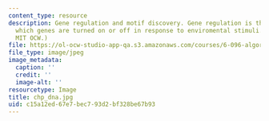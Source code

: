 ```yaml
---
content_type: resource
description: Gene regulation and motif discovery. Gene regulation is the process by
  which genes are turned on or off in response to enviromental stimuli. (Figure by
  MIT OCW.)
file: https://ol-ocw-studio-app-qa.s3.amazonaws.com/courses/6-096-algorithms-for-computational-biology-spring-2005/c15a12ed67e7bec793d2bf328be67b93_chp_dna.jpg
file_type: image/jpeg
image_metadata:
  caption: ''
  credit: ''
  image-alt: ''
resourcetype: Image
title: chp_dna.jpg
uid: c15a12ed-67e7-bec7-93d2-bf328be67b93
---
```

